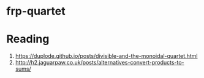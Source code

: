 # frp-quartet


# Reading


  1. https://duplode.github.io/posts/divisible-and-the-monoidal-quartet.html
  1. http://h2.jaguarpaw.co.uk/posts/alternatives-convert-products-to-sums/
